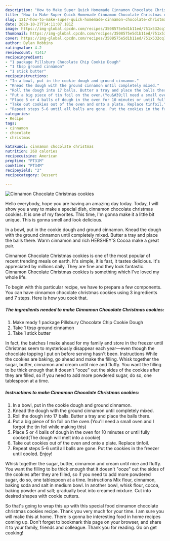 ```yaml
---
description: "How to Make Super Quick Homemade Cinnamon Chocolate Christmas cookies"
title: "How to Make Super Quick Homemade Cinnamon Chocolate Christmas cookies"
slug: 1217-how-to-make-super-quick-homemade-cinnamon-chocolate-christmas-cookies
date: 2020-10-27T14:11:07.181Z
image: https://img-global.cpcdn.com/recipes/3508575e5d1b11ed/751x532cq70/cinnamon-chocolate-christmas-cookies-recipe-main-photo.jpg
thumbnail: https://img-global.cpcdn.com/recipes/3508575e5d1b11ed/751x532cq70/cinnamon-chocolate-christmas-cookies-recipe-main-photo.jpg
cover: https://img-global.cpcdn.com/recipes/3508575e5d1b11ed/751x532cq70/cinnamon-chocolate-christmas-cookies-recipe-main-photo.jpg
author: Dylan Robbins
ratingvalue: 4.2
reviewcount: 41417
recipeingredient:
- "1 package Pillsbury Chocolate Chip Cookie Dough"
- "1 tbsp ground cinnamon"
- "1 stick butter"
recipeinstructions:
- "In a bowl, put in the cookie dough and ground cinnamon."
- "Knead the dough with the ground cinnamon until completely mixed."
- "Roll the dough into 17 balls. Butter a tray and place the balls there."
- "Put a big piece of tin foil on the oven.(You&#39;ll need a small oven and I forgot the tin foil while making this)"
- "Place 5 or 4 balls of dough in the oven for 10 minutes or until fully cooked(The dough will melt into a cookie)"
- "Take out cookies out of the oven and onto a plate. Replace tinfoil."
- "Repeat steps 5-6 until all balls are gone. Put the cookies in the freezer until cooled. Enjoy!"
categories:
- Recipe
tags:
- cinnamon
- chocolate
- christmas

katakunci: cinnamon chocolate christmas 
nutrition: 268 calories
recipecuisine: American
preptime: "PT31M"
cooktime: "PT34M"
recipeyield: "2"
recipecategory: Dessert

---
```



![Cinnamon Chocolate Christmas cookies](https://img-global.cpcdn.com/recipes/3508575e5d1b11ed/751x532cq70/cinnamon-chocolate-christmas-cookies-recipe-main-photo.jpg)

Hello everybody, hope you are having an amazing day today. Today, I will show you a way to make a special dish, cinnamon chocolate christmas cookies. It is one of my favorites. This time, I'm gonna make it a little bit unique. This is gonna smell and look delicious.

In a bowl, put in the cookie dough and ground cinnamon. Knead the dough with the ground cinnamon until completely mixed. Butter a tray and place the balls there. Warm cinnamon and rich HERSHEY&#39;S Cocoa make a great pair.

Cinnamon Chocolate Christmas cookies is one of the most popular of recent trending meals on earth. It's simple, it is fast, it tastes delicious. It's appreciated by millions daily. They are fine and they look fantastic. Cinnamon Chocolate Christmas cookies is something which I've loved my whole life.


To begin with this particular recipe, we have to prepare a few components. You can have cinnamon chocolate christmas cookies using 3 ingredients and 7 steps. Here is how you cook that.

<!--inarticleads1-->

##### The ingredients needed to make Cinnamon Chocolate Christmas cookies:

1. Make ready 1 package Pillsbury Chocolate Chip Cookie Dough
1. Take 1 tbsp ground cinnamon
1. Take 1 stick butter


In fact, the batches I make ahead for my family and store in the freezer until Christmas seem to mysteriously disappear each year—even though the chocolate topping I put on before serving hasn&#39;t been. Instructions While the cookies are baking, go ahead and make the filling. Whisk together the sugar, butter, cinnamon and cream until nice and fluffy. You want the filling to be thick enough that it doesn&#39;t &#34;ooze&#34; out the sides of the cookies after they are filled, so if you need to add more powdered sugar, do so, one tablespoon at a time. 

<!--inarticleads2-->

##### Instructions to make Cinnamon Chocolate Christmas cookies:

1. In a bowl, put in the cookie dough and ground cinnamon.
1. Knead the dough with the ground cinnamon until completely mixed.
1. Roll the dough into 17 balls. Butter a tray and place the balls there.
1. Put a big piece of tin foil on the oven.(You&#39;ll need a small oven and I forgot the tin foil while making this)
1. Place 5 or 4 balls of dough in the oven for 10 minutes or until fully cooked(The dough will melt into a cookie)
1. Take out cookies out of the oven and onto a plate. Replace tinfoil.
1. Repeat steps 5-6 until all balls are gone. Put the cookies in the freezer until cooled. Enjoy!


Whisk together the sugar, butter, cinnamon and cream until nice and fluffy. You want the filling to be thick enough that it doesn&#39;t &#34;ooze&#34; out the sides of the cookies after they are filled, so if you need to add more powdered sugar, do so, one tablespoon at a time. Instructions Mix flour, cinnamon, baking soda and salt in medium bowl. In another bowl, whisk flour, cocoa, baking powder and salt; gradually beat into creamed mixture. Cut into desired shapes with cookie cutters. 

So that's going to wrap this up with this special food cinnamon chocolate christmas cookies recipe. Thank you very much for your time. I am sure you will make this at home. There is gonna be interesting food in home recipes coming up. Don't forget to bookmark this page on your browser, and share it to your family, friends and colleague. Thank you for reading. Go on get cooking!
